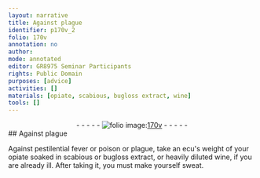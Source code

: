 ```yaml
---
layout: narrative
title: Against plague
identifier: p170v_2
folio: 170v
annotation: no
author:
mode: annotated
editor: GR8975 Seminar Participants
rights: Public Domain
purposes: [advice]
activities: []
materials: [opiate, scabious, bugloss extract, wine]
tools: []
---
```


 <div class="folio" align="center">- - - - - <a href="http://gallica.bnf.fr/ark:/12148/btv1b10500001g/f346.item" target="_blank"><img src="https://cu-mkp.github.io/GR8975-edition/assets/photo-icon.png" alt="folio image: " style="display:inline-block; margin-bottom:-3px;"/>170v</a> - - - - - </div> 
## Against plague

 
Against pestilential fever or poison or plague, take an ecu's weight of your <span class="material">opiate</span> soaked in <span class="material">scabious</span> or <span class="material">bugloss extract</span>, or heavily diluted <span class="material">wine</span>, if you are already ill. After taking it, you must make yourself sweat.
 